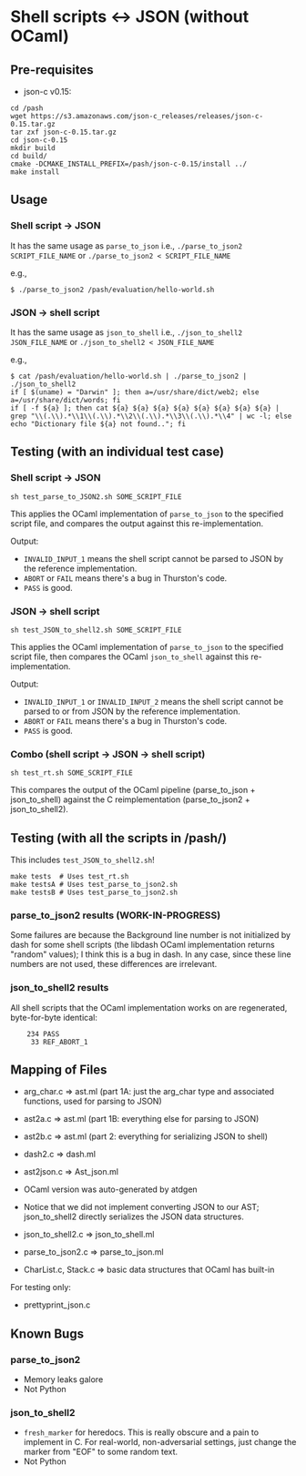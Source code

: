 # Shell scripts <-> JSON (without OCaml)

## Pre-requisites

* json-c v0.15:

```
cd /pash
wget https://s3.amazonaws.com/json-c_releases/releases/json-c-0.15.tar.gz
tar zxf json-c-0.15.tar.gz
cd json-c-0.15
mkdir build
cd build/
cmake -DCMAKE_INSTALL_PREFIX=/pash/json-c-0.15/install ../
make install
```

## Usage

### Shell script -> JSON

It has the same usage as `parse_to_json` i.e.,
`./parse_to_json2 SCRIPT_FILE_NAME` or `./parse_to_json2 < SCRIPT_FILE_NAME`

e.g.,
```
$ ./parse_to_json2 /pash/evaluation/hello-world.sh
```

### JSON -> shell script

It has the same usage as `json_to_shell` i.e.,
`./json_to_shell2 JSON_FILE_NAME` or `./json_to_shell2 < JSON_FILE_NAME`

e.g.,

```
$ cat /pash/evaluation/hello-world.sh | ./parse_to_json2 | ./json_to_shell2
if [ $(uname) = "Darwin" ]; then a=/usr/share/dict/web2; else a=/usr/share/dict/words; fi
if [ -f ${a} ]; then cat ${a} ${a} ${a} ${a} ${a} ${a} ${a} ${a} | grep "\\(.\\).*\\1\\(.\\).*\\2\\(.\\).*\\3\\(.\\).*\\4" | wc -l; else echo "Dictionary file ${a} not found.."; fi
```

## Testing (with an individual test case)

### Shell script -> JSON

```
sh test_parse_to_JSON2.sh SOME_SCRIPT_FILE
```

This applies the OCaml implementation of `parse_to_json` to the specified script file, and compares the output against this re-implementation.

Output:
* `INVALID_INPUT_1` means the shell script cannot be parsed to JSON by the reference implementation. 
* `ABORT` or `FAIL` means there's a bug in Thurston's code.
* `PASS` is good.

### JSON -> shell script

```
sh test_JSON_to_shell2.sh SOME_SCRIPT_FILE
```

This applies the OCaml implementation of `parse_to_json` to the specified script file, then compares the OCaml `json_to_shell` against this re-implementation.

Output:
* `INVALID_INPUT_1` or `INVALID_INPUT_2` means the shell script cannot be parsed to or from JSON by the reference implementation. 
* `ABORT` or `FAIL` means there's a bug in Thurston's code.
* `PASS` is good.

### Combo (shell script -> JSON -> shell script)

```
sh test_rt.sh SOME_SCRIPT_FILE
```

This compares the output of the OCaml pipeline (parse_to_json + json_to_shell) against the C reimplementation (parse_to_json2 + json_to_shell2).



## Testing (with all the scripts in /pash/)

This includes `test_JSON_to_shell2.sh`!

```
make tests  # Uses test_rt.sh
make testsA # Uses test_parse_to_json2.sh
make testsB # Uses test_parse_to_json2.sh
```

### parse_to_json2 results (WORK-IN-PROGRESS)

Some failures are because the Background line number is not initialized by dash for some shell scripts (the libdash OCaml
implementation returns "random" values); I think this is a bug in dash. In any case, since these line numbers are not
used, these differences are irrelevant.

### json_to_shell2 results

All shell scripts that the OCaml implementation works on are regenerated, byte-for-byte identical:
```
    234 PASS
     33 REF_ABORT_1
```


## Mapping of Files

* arg_char.c => ast.ml (part 1A: just the arg_char type and associated functions, used for parsing to JSON)
* ast2a.c => ast.ml (part 1B: everything else for parsing to JSON)
* ast2b.c => ast.ml (part 2: everything for serializing JSON to shell)

* dash2.c => dash.ml

* ast2json.c => Ast_json.ml
 * OCaml version was auto-generated by atdgen
 * Notice that we did not implement converting JSON to our AST; json_to_shell2 directly serializes the JSON data structures.

* json_to_shell2.c => json_to_shell.ml
* parse_to_json2.c => parse_to_json.ml 

* CharList.c, Stack.c => basic data structures that OCaml has built-in

For testing only:
* prettyprint_json.c 

## Known Bugs

### parse_to_json2
* Memory leaks galore
* Not Python

### json_to_shell2
* `fresh_marker` for heredocs. This is really obscure and a pain to implement in C. For real-world, non-adversarial settings, just change the marker from "EOF" to some random text.
* Not Python
